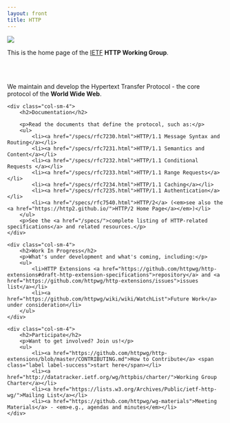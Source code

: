 ```yaml
---
layout: front
title: HTTP
---
```


<div class="container">

<div class="row">

<div class="jumbotron clearfix">
	
<div class="pull-left hidden-xs">
	<img src="/asset/http.svg" class="img-responsive">
</div>

<p>This is the home page of the <a href="http://www.ietf.org/">IETF</a> <strong>HTTP Working Group</strong>.</p>
<br clear="all" class="hidden-xs hidden-md hidden-lg">
<br clear="all" class="hidden-xs hidden-md hidden-lg">
<p>We maintain and develop the Hypertext Transfer Protocol - the core protocol of the <strong>World Wide Web</strong>.</p>

</div>
</div>

<div class="row">
	
	<div class="col-sm-4">
		<h2>Documentation</h2>

		<p>Read the documents that define the protocol, such as:</p>
		<ul>
            <li><a href="/specs/rfc7230.html">HTTP/1.1 Message Syntax and Routing</a></li>
            <li><a href="/specs/rfc7231.html">HTTP/1.1 Semantics and Content</a></li>
            <li><a href="/specs/rfc7232.html">HTTP/1.1 Conditional Requests </a></li>
            <li><a href="/specs/rfc7233.html">HTTP/1.1 Range Requests</a></li>
            <li><a href="/specs/rfc7234.html">HTTP/1.1 Caching</a></li>
            <li><a href="/specs/rfc7235.html">HTTP/1.1 Authentication</a></li>
            <li><a href="/specs/rfc7540.html">HTTP/2</a> (<em>see also the <a href="https://http2.github.io/">HTTP/2 Home Page</a></em>)</li>
		</ul>
		<p>See the <a href="/specs/">complete listing of HTTP-related specifications</a> and related resources.</p>
	</div>

	<div class="col-sm-4">
		<h2>Work In Progress</h2>
		<p>What's under development and what's coming, including:</p>
		<ul>
			<li>HTTP Extensions <a href="https://github.com/httpwg/http-extensions#draft-http-extension-specifications">repository</a> and <a href="https://github.com/httpwg/http-extensions/issues">issues list</a></li>
			<li><a href="https://github.com/httpwg/wiki/wiki/WatchList">Future Work</a> under consideration</li>
		</ul>
	</div>

	<div class="col-sm-4">
		<h2>Participate</h2>
		<p>Want to get involved? Join us!</p>
		<ul>
			<li><a href="https://github.com/httpwg/http-extensions/blob/master/CONTRIBUTING.md">How to Contribute</a> <span class="label label-success">start here</span></li>
			<li><a href="http://datatracker.ietf.org/wg/httpbis/charter/">Working Group Charter</a></li>
			<li><a href="https://lists.w3.org/Archives/Public/ietf-http-wg/">Mailing List</a></li>
			<li><a href="https://github.com/httpwg/wg-materials">Meeting Materials</a> - <em>e.g., agendas and minutes</em></li>
	</div>
</div>

</div>

